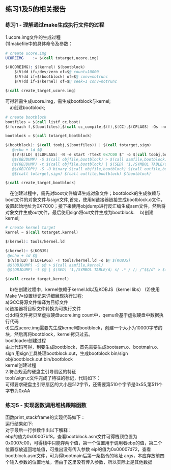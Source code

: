 ## 练习1及5的相关报告

### 练习1 - 理解通过make生成执行文件的过程

1.ucore.img文件的生成过程<br>
(1)makefile中的具体命令及参数：<br>
```s
# create ucore.img
UCOREIMG	:= $(call totarget,ucore.img)

$(UCOREIMG): $(kernel) $(bootblock)
	$(V)dd if=/dev/zero of=$@ count=10000
	$(V)dd if=$(bootblock) of=$@ conv=notrunc
	$(V)dd if=$(kernel) of=$@ seek=1 conv=notrunc

$(call create_target,ucore.img)
 ```
 可得若需生成ucore.img，需生成bootblock与kernel;<br>
 &emsp;a)创建bootblock;
 ```s
 # create bootblock
bootfiles = $(call listf_cc,boot)
$(foreach f,$(bootfiles),$(call cc_compile,$(f),$(CC),$(CFLAGS) -Os -nostdinc))

bootblock = $(call totarget,bootblock)

$(bootblock): $(call toobj,$(bootfiles)) | $(call totarget,sign)
	@echo + ld $@
	$(V)$(LD) $(LDFLAGS) -N -e start -Ttext 0x7C00 $^ -o $(call toobj,bootblock)
	@$(OBJDUMP) -S $(call objfile,bootblock) > $(call asmfile,bootblock)
	@$(OBJDUMP) -t $(call objfile,bootblock) | $(SED) '1,/SYMBOL TABLE/d; s/ .* / /; /^$$/d' > $(call symfile,bootblock)
	@$(OBJCOPY) -S -O binary $(call objfile,bootblock) $(call outfile,bootblock)
	@$(call totarget,sign) $(call outfile,bootblock) $(bootblock)

$(call create_target,bootblock)
 ```
  &emsp;在创建过程中，需先对boot文件编译生成对象文件；bootblock的生成依赖与boot文件的对象文件与sign文件,首先，使用ld链接器链接生成bootblock.o文件，设置起始地址为0X7C00；接下来使用objdump进行反汇编生成asm文件，然后将对象文件生成out文件，最后使用sign将out文件生成为bootblock.
  &emsp;b)创建kernel;
   ```s
# create kernel target
kernel = $(call totarget,kernel)

$(kernel): tools/kernel.ld

$(kernel): $(KOBJS)
	@echo + ld $@
	$(V)$(LD) $(LDFLAGS) -T tools/kernel.ld -o $@ $(KOBJS)
	@$(OBJDUMP) -S $@ > $(call asmfile,kernel)
	@$(OBJDUMP) -t $@ | $(SED) '1,/SYMBOL TABLE/d; s/ .* / /; /^$$/d' > $(call symfile,kernel)

$(call create_target,kernel)
 ```
   &emsp;b)在创建过程中，kernel依赖于kernel.ld以及KOBJS（kernel libs）
(2)使用Make V=设置标记来详细展现执行过程:<br>
  a)GCC将源文件编译为目标文件<br>
  b)链接器将目标文件转换为可执行文件<br>
  c)dd将文件拷贝至虚拟硬盘ucore.img count中，qemu会基于虚拟硬盘中数据执行代码<br>
  d)生成ucore.img需要先生成kernel和bootblock，创建一个大小为10000字节的块，然后再将bootblock，kernel拷贝过去。<br>
bootloader创建过程<br>
由上代码可得，到要生成bootblock，首先需要生成bootasm.o、bootmain.o、sign
用sign工具处理bootblock.out，生成bootblock
bin/sign obj/bootblock.out bin/bootblock<br>
kernel创建过程<br>
2.符合规范的硬盘主引导扇区的特征<br>
tools\sign.c文件完成了特征的标记，代码如下：<br>
可得要求硬盘主引导扇区的大小是512字节，还需要第510个字节是0x55,第511个字节为0xAA<br>


### 练习5 - 实现函数调用堆栈跟踪函数<br>
函数print_stackframe的实现代码如下：<br>
运行结果如下:<br>
对于最后一行参数作出以下解释：<br>
ebp的值为0x00007bf8，查看bootblock.asm文件可得栈顶位置为0x0007c00，可得栈中只能存两个值，第一个位置用于调用者ebp的值，第二个位置存放返回地址值，可推出没有传入参数
eip的值为0x00007d72，查看bootblock.asm文件，可为得bootmain后第一条指令的地址
args，本应存放前四个输入参数的位置地址，但由于这里没有传入参数，所以实际上是其他数据

